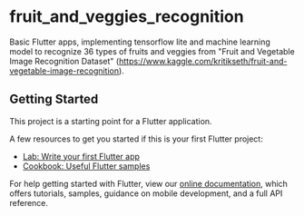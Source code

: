 # fruit_and_veggies_recognition

Basic Flutter apps, implementing tensorflow lite and machine learning model to recognize 36 types of fruits and veggies from "Fruit and Vegetable Image Recognition Dataset" (https://www.kaggle.com/kritikseth/fruit-and-vegetable-image-recognition).

## Getting Started

This project is a starting point for a Flutter application.

A few resources to get you started if this is your first Flutter project:

- [Lab: Write your first Flutter app](https://flutter.dev/docs/get-started/codelab)
- [Cookbook: Useful Flutter samples](https://flutter.dev/docs/cookbook)

For help getting started with Flutter, view our
[online documentation](https://flutter.dev/docs), which offers tutorials,
samples, guidance on mobile development, and a full API reference.
